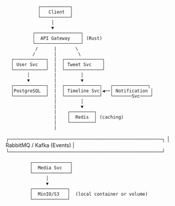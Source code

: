                 ┌───────────┐
                │   Client  │  
                └───────────┘
                     │
                     ▼
              ┌─────────────────┐
              │  API Gateway    │ (Rust)
              └─────────────────┘
               /      |       \
              /       |        \
      ┌────────────┐  |  ┌──────────────┐
      │ User Svc   │  |  │ Tweet Svc    │
      └────────────┘  |  └──────────────┘
            │         |         │
            ▼         |         ▼
      ┌────────────┐  |  ┌─────────────┐   ┌─────────────┐
      │PostgreSQL  │  |  │ Timeline Svc│◀──│ Notification │
      └────────────┘  |  └─────────────┘   └───────Svc────┘
                      |         │  
                      |         ▼
                      |    ┌─────────┐
                      |    │  Redis  │ (caching)
                      |    └─────────┘
                      |
   ┌─────────────────────────────────────────┐
   │         RabbitMQ / Kafka (Events)       |
   └─────────────────────────────────────────┘

             ┌──────────────┐
             │  Media Svc   │
             └──────────────┘
                   │
                   ▼
             ┌─────────────┐
             │  MinIO/S3   │  (local container or volume)
             └─────────────┘
